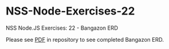 # NSS-Node-Exercises-22
NSS Node.JS Exercises: 22 - Bangazon ERD

Please see [PDF](https://github.com/sarahmorris926/NSS-Node-Exercises-22/blob/master/BangazonOrientationERD.pdf) in repository to see completed Bangazon ERD. 
